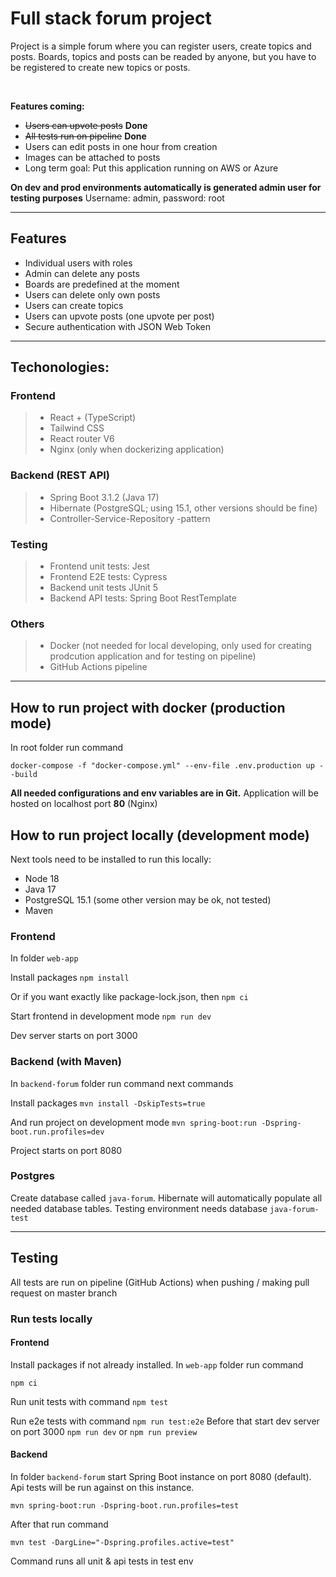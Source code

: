 <h1>Full stack forum project</h1>

<p>Project is a simple forum where you can register users, create topics and posts.
Boards, topics and posts can be readed by anyone, but you have to be registered to create new topics or posts.</p>
<br>

**Features coming:**

- ~~Users can upvote posts~~ **Done**
- ~~All tests run on pipeline~~ **Done**
- Users can edit posts in one hour from creation
- Images can be attached to posts
- Long term goal: Put this application running on AWS or Azure

**On dev and prod environments automatically is generated admin user for testing purposes**
Username: admin, password: root

---

<h2>Features</h2>

- Individual users with roles
- Admin can delete any posts
- Boards are predefined at the moment
- Users can delete only own posts
- Users can create topics
- Users can upvote posts (one upvote per post)
- Secure authentication with JSON Web Token

---

<h2>Techonologies:</h2>

<h3>Frontend</h3>

> - React + (TypeScript)
> - Tailwind CSS
> - React router V6
> - Nginx (only when dockerizing application)

<h3>Backend (REST API)</h3>

> - Spring Boot 3.1.2 (Java 17)
> - Hibernate (PostgreSQL; using 15.1, other versions should be fine)
> - Controller-Service-Repository -pattern

<h3>Testing</h3>

> - Frontend unit tests: Jest
> - Frontend E2E tests: Cypress
> - Backend unit tests JUnit 5
> - Backend API tests: Spring Boot RestTemplate

<h3>Others</h3>

> - Docker (not needed for local developing, only used for creating prodcution application and for testing on pipeline)
> - GitHub Actions pipeline

---

<h2>How to run project with docker (production mode)</h2>
In root folder run command

`docker-compose -f "docker-compose.yml" --env-file .env.production up --build`

**All needed configurations and env variables are in Git.**
Application will be hosted on localhost port **80** (Nginx)

<h2>How to run project locally (development mode)</h2>
<p>Next tools need to be installed to run this locally:</p>

- Node 18
- Java 17
- PostgreSQL 15.1 (some other version may be ok, not tested)
- Maven

<h3>Frontend</h3>

In folder `web-app`

Install packages
`npm install`

Or if you want exactly like package-lock.json, then
`npm ci`

Start frontend in development mode
`npm run dev`

Dev server starts on port 3000

<h3>Backend (with Maven)</h3>

In `backend-forum` folder run command next commands

Install packages
`mvn install -DskipTests=true`

And run project on development mode
`mvn spring-boot:run -Dspring-boot.run.profiles=dev`

Project starts on port 8080

<h3>Postgres</h3>

Create database called `java-forum`. Hibernate will automatically populate all needed database tables. Testing environment needs database `java-forum-test`

---

<h2>Testing</h2>

<p>All tests are run on pipeline (GitHub Actions) when pushing / making pull request on master branch</p>

<h3>Run tests locally</h3>

<h4>Frontend</h4>

Install packages if not already installed. In `web-app` folder run command

`npm ci`

Run unit tests with command
`npm test`

Run e2e tests with command `npm run test:e2e` Before that start dev server on port 3000
`npm run dev` or `npm run preview`

<h4>Backend</h4>

In folder `backend-forum` start Spring Boot instance on port 8080 (default). Api tests will be run against on this instance.

`mvn spring-boot:run -Dspring-boot.run.profiles=test`

After that run command

`mvn test -DargLine="-Dspring.profiles.active=test"`

Command runs all unit & api tests in test env
